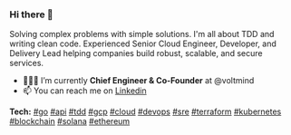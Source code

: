 ### Hi there 👋

Solving complex problems with simple solutions. I'm all about TDD and writing clean code. Experienced Senior Cloud Engineer, Developer, and Delivery Lead helping companies build robust, scalable, and secure services.

- 👨🏻‍💻 I’m currently **Chief Engineer & Co-Founder** at @voltmind 
- 📫 You can reach me on [Linkedin](https://linkedin.com/in/arilaverty)

**Tech:** [#go]() [#api]() [#tdd]() [#gcp]() [#cloud]() [#devops]() [#sre]() [#terraform]() [#kubernetes]() [#blockchain]() [#solana]() [#ethereum]()

